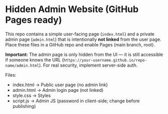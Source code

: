 # Hidden Admin Website (GitHub Pages ready)

This repo contains a simple user-facing page (`index.html`) and a private admin page (`admin.html`) that is intentionally **not linked** from the user page.
Place these files in a GitHub repo and enable Pages (main branch, root).

**Important:** The admin page is only hidden from the UI — it is still accessible if someone knows the URL (`https://your-username.github.io/repo-name/admin.html`). For real security, implement server-side auth.

Files:
- index.html  -> Public user page (no admin link)
- admin.html  -> Admin login page (not linked)
- style.css   -> Styles
- script.js   -> Admin JS (password in client-side; change before publishing)
